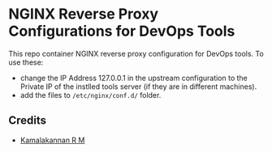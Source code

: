 # NGINX Reverse Proxy Configurations for DevOps Tools

This repo container NGINX reverse proxy configuration for DevOps tools. To use these:
- change the IP Address 127.0.0.1 in the upstream configuration to the Private IP of the instlled tools server (if they are in different machines).
- add the files to `/etc/nginx/conf.d/` folder.

## Credits
- [Kamalakannan R M](mailto:krajagopalma@dxc.com)
